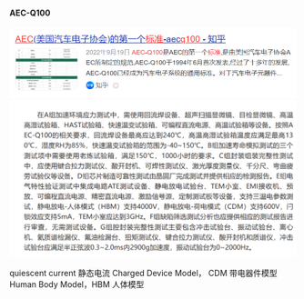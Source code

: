 #### AEC-Q100
![](https://raw.githubusercontent.com/acdefg/cdn/main/obsidian/20230504091331.png)
![](https://raw.githubusercontent.com/acdefg/cdn/main/obsidian/20230504091239.png)

quiescent current 静态电流
Charged Device Model， CDM 带电器件模型
Human Body Model，HBM 人体模型